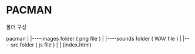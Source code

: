 # PACMAN

폴더 구성

pacman
|
|----images folder ( png file )
|
|----sounds folder ( WAV file )
|
|----src folder ( js file )
|
|
(index.html)
